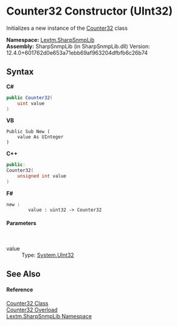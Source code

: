 # Counter32 Constructor (UInt32)
 

Initializes a new instance of the <a href="T_Lextm_SharpSnmpLib_Counter32">Counter32</a> class

**Namespace:**&nbsp;<a href="N_Lextm_SharpSnmpLib">Lextm.SharpSnmpLib</a><br />**Assembly:**&nbsp;SharpSnmpLib (in SharpSnmpLib.dll) Version: 12.4.0+601762d0e653a71ebb69af963204dfbfb6c26b74

## Syntax

**C#**<br />
``` C#
public Counter32(
	uint value
)
```

**VB**<br />
``` VB
Public Sub New ( 
	value As UInteger
)
```

**C++**<br />
``` C++
public:
Counter32(
	unsigned int value
)
```

**F#**<br />
``` F#
new : 
        value : uint32 -> Counter32
```


#### Parameters
&nbsp;<dl><dt>value</dt><dd>Type: <a href="https://docs.microsoft.com/dotnet/api/system.uint32" target="_blank" rel="noopener noreferrer">System.UInt32</a><br /></dd></dl>

## See Also


#### Reference
<a href="T_Lextm_SharpSnmpLib_Counter32">Counter32 Class</a><br /><a href="Overload_Lextm_SharpSnmpLib_Counter32__ctor">Counter32 Overload</a><br /><a href="N_Lextm_SharpSnmpLib">Lextm.SharpSnmpLib Namespace</a><br />